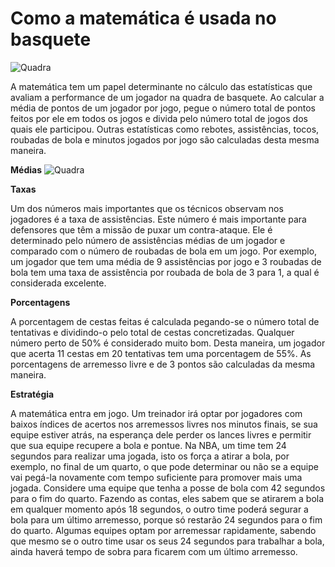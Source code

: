 # Como a matemática é usada no basquete

![Quadra](https://img-aws.ehowcdn.com/750x400p/photos.demandstudios.com/getty/article/152/177/AA038148.jpg?type=webp)

A matemática tem um papel determinante no cálculo das estatísticas que avaliam a performance de um jogador na quadra de basquete. Ao calcular a média de pontos de um jogador por jogo, pegue o número total de pontos feitos por ele em todos os jogos e divida pelo número total de jogos dos quais ele participou. Outras estatísticas como rebotes, assistências, tocos, roubadas de bola e minutos jogados por jogo são calculadas desta mesma maneira.

**Médias**
![Quadra](https://img-aws.ehowcdn.com/750x400p/photos.demandstudios.com/getty/article/251/43/86519670.jpg?type=webp)

**Taxas**

Um dos números mais importantes que os técnicos observam nos jogadores é a taxa de assistências. Este número é mais importante para defensores que têm a missão de puxar um contra-ataque. Ele é determinado pelo número de assistências médias de um jogador e comparado com o número de roubadas de bola em um jogo. Por exemplo, um jogador que tem uma média de 9 assistências por jogo e 3 roubadas de bola tem uma taxa de assistência por roubada de bola de 3 para 1, a qual é considerada excelente.

**Porcentagens**

A porcentagem de cestas feitas é calculada pegando-se o número total de tentativas e dividindo-o pelo total de cestas concretizadas. Qualquer número perto de 50% é considerado muito bom. Desta maneira, um jogador que acerta 11 cestas em 20 tentativas tem uma porcentagem de 55%. As porcentagens de arremesso livre e de 3 pontos são calculadas da mesma maneira.

**Estratégia**

A matemática entra em jogo. Um treinador irá optar por jogadores com baixos índices de acertos nos arremessos livres nos minutos finais, se sua equipe estiver atrás, na esperança dele perder os lances livres e permitir que sua equipe recupere a bola e pontue. Na NBA, um time tem 24 segundos para realizar uma jogada, isto os força a atirar a bola, por exemplo, no final de um quarto, o que pode determinar ou não se a equipe vai pegá-la novamente com tempo suficiente para promover mais uma jogada. Considere uma equipe que tenha a posse de bola com 42 segundos para o fim do quarto. Fazendo as contas, eles sabem que se atirarem a bola em qualquer momento após 18 segundos, o outro time poderá segurar a bola para um último arremesso, porque só restarão 24 segundos para o fim do quarto. Algumas equipes optam por arremessar rapidamente, sabendo que mesmo se o outro time usar os seus 24 segundos para trabalhar a bola, ainda haverá tempo de sobra para ficarem com um último arremesso.
